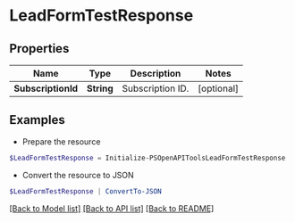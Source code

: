 # LeadFormTestResponse
## Properties

Name | Type | Description | Notes
------------ | ------------- | ------------- | -------------
**SubscriptionId** | **String** | Subscription ID. | [optional] 

## Examples

- Prepare the resource
```powershell
$LeadFormTestResponse = Initialize-PSOpenAPIToolsLeadFormTestResponse  -SubscriptionId 8078432025948590686
```

- Convert the resource to JSON
```powershell
$LeadFormTestResponse | ConvertTo-JSON
```

[[Back to Model list]](../README.md#documentation-for-models) [[Back to API list]](../README.md#documentation-for-api-endpoints) [[Back to README]](../README.md)

